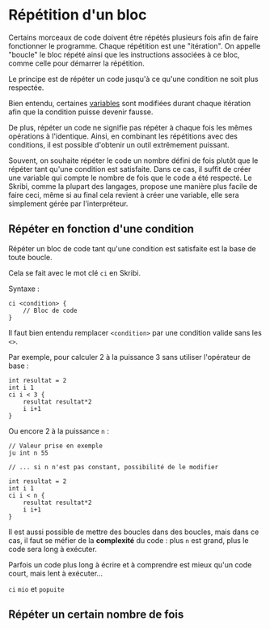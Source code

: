 
# Répétition d'un bloc

Certains morceaux de code doivent être répétés plusieurs fois afin de faire fonctionner le programme. Chaque répétition est une "itération". On appelle "boucle" le bloc répété ainsi que les instructions associées à ce bloc, comme celle pour démarrer la répétition.

Le principe est de répéter un code jusqu'à ce qu'une condition ne soit plus respectée. 

Bien entendu, certaines [variables](../Stockage/Variables.md) sont modifiées durant chaque itération afin que la condition puisse devenir fausse.

De plus, répéter un code ne signifie pas répéter à chaque fois les mêmes opérations à l'identique. Ainsi, en combinant les répétitions avec des conditions, il est possible d'obtenir un outil extrêmement puissant.

Souvent, on souhaite répéter le code un nombre défini de fois plutôt que le répéter tant qu'une condition est satisfaite. Dans ce cas, il suffit de créer une variable qui compte le nombre de fois que le code a été respecté. Le Skribi, comme la plupart des langages, propose une manière plus facile de faire ceci, même si au final cela revient à créer une variable, elle sera simplement gérée par l'interpréteur.

## Répéter en fonction d'une condition

Répéter un bloc de code tant qu'une condition est satisfaite est la base de toute boucle.

Cela se fait avec le mot clé `ci` en Skribi.

Syntaxe :

```skribi
ci <condition> {
    // Bloc de code
}
```

Il faut bien entendu remplacer `<condition>` par une condition valide sans les `<>`.

Par exemple, pour calculer 2 à la puissance 3 sans utiliser l'opérateur de base :

```skribi
int resultat = 2
int i 1
ci i < 3 {
    resultat resultat*2
    i i+1
}
```

Ou encore 2 à la puissance `n` :

```skribi
// Valeur prise en exemple
ju int n 55

// ... si n n'est pas constant, possibilité de le modifier

int resultat = 2
int i 1
ci i < n {
    resultat resultat*2
    i i+1
}
```

Il est aussi possible de mettre des boucles dans des boucles, mais dans ce cas, il faut se méfier de la **complexité** du code : plus `n` est grand, plus le code sera long à exécuter.

Parfois un code plus long à écrire et à comprendre est mieux qu'un code court, mais lent à exécuter…

`ci` `mio` et `popuite`

## Répéter un certain nombre de fois
